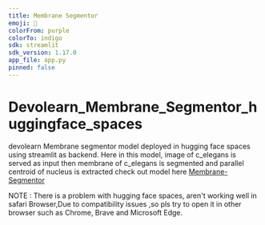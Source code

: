 ```yaml
---
title: Membrane Segmentor
emoji: 🏃
colorFrom: purple
colorTo: indigo
sdk: streamlit
sdk_version: 1.17.0
app_file: app.py
pinned: false
---
```



# Devolearn_Membrane_Segmentor_huggingface_spaces
devolearn Membrane segmentor  model deployed in hugging face spaces using streamlit as backend.
Here in this model, image of c_elegans is served as input then membrane of c_elegans is segmented and parallel centroid of nucleus is extracted 
check out model here [Membrane-Segmentor](https://huggingface.co/spaces/devoworm-group/membrane_segmentation)

NOTE : There is a problem with hugging face spaces, aren't working well in safari Browser,Due to compatibility issues ,so pls try to open it in other browser such as Chrome, Brave and  Microsoft Edge.

